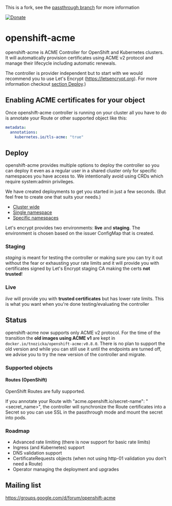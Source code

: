 This is a fork, see the [passthrough branch](https://github.com/openshift-psap/openshift-acme/tree/passthrough) for more information

[![Donate](https://img.shields.io/badge/Donate-PayPal-green.svg)](https://www.paypal.com/cgi-bin/webscr?cmd=_s-xclick&hosted_button_id=KQE4S78YRTEA6)

# openshift-acme
openshift-acme is ACME Controller for OpenShift and Kubernetes clusters. It will automatically provision certificates using ACME v2 protocol and manage their lifecycle including automatic renewals.

The controller is provider independent but to start with we would recommend you to use Let's Encrypt (https://letsencrypt.org). For more information checkout [section Deploy](#deploy).)

## Enabling ACME certificates for your object
Once openshift-acme controller is running on your cluster all you have to do is annotate your Route or other supported object like this:
```yaml
metadata:
  annotations:
    kubernetes.io/tls-acme: "true"
```

<!--- TODO: Record new one
## Screencast
[![openshift-acme screencast](https://asciinema.org/a/175706.png)](https://asciinema.org/a/175706)
--->

## Deploy
openshift-acme provides multiple options to deploy the controller so you can deploy it even as a regular user in a shared cluster only for specific namespaces you have access to. We intentionally avoid using CRDs which require system:admin privileges.

We have created deployments to get you started in just a few seconds. (But feel free to create one that suits your needs.)
- [Cluster wide](deploy#cluster-wide)
- [Single namespace](deploy#single-namespace)
- [Specific namespaces](deploy#specific-namespaces)

Let's encrypt provides two environments: **live** and **staging**. The environment is chosen based on the issuer ConfigMap that is created.

### Staging
*staging* is meant for testing the controller or making sure you can try it out without the fear or exhausting your rate limits and it will provide you with certificates signed by Let's Encrypt staging CA making the certs **not trusted**!

### Live
*live* will provide you with **trusted certificates** but has lower rate limits. This is what you want when you're done testing/evaluating the controller

## Status
openshift-acme now supports only ACME v2 protocol. For the time of the transition the **old images using ACME v1** are kept in `docker.io/tnozicka/openshift-acme:v0.8.0`. There is no plan to support the old version and while you can still use it until the endpoints are turned off, we advise you to try the new version of the controller and migrate.

### Supported objects
#### Routes (OpenShift)
OpenShift Routes are fully supported.

If you annotate your Route with "acme.openshift.io/secret-name": "<secret_name>", the controller will synchronize the Route certificates into a Secret so you can use SSL in the passthrough mode and mount the secret into pods.

### Roadmap
- Advanced rate limiting (there is now support for basic rate limits)
- Ingress (and Kubernetes) support
- DNS validation support
- CertificateRequests objects (when not using http-01 validation you don't need a Route)
- Operator managing the deployment and upgrades

## Mailing list
https://groups.google.com/d/forum/openshift-acme
